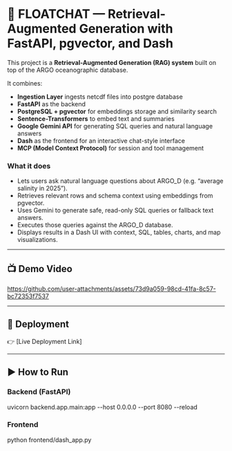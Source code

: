 # 🌊 FLOATCHAT — Retrieval-Augmented Generation with FastAPI, pgvector, and Dash

This project is a **Retrieval-Augmented Generation (RAG) system** built on top of the ARGO oceanographic database.  

It combines:
- **Ingestion Layer** ingests netcdf files into postgre database
- **FastAPI** as the backend
- **PostgreSQL + pgvector** for embeddings storage and similarity search
- **Sentence-Transformers** to embed text and summaries
- **Google Gemini API** for generating SQL queries and natural language answers
- **Dash** as the frontend for an interactive chat-style interface
- **MCP (Model Context Protocol)** for session and tool management

### What it does
- Lets users ask natural language questions about ARGO_D (e.g. “average salinity in 2025”).
- Retrieves relevant rows and schema context using embeddings from pgvector.
- Uses Gemini to generate safe, read-only SQL queries or fallback text answers.
- Executes those queries against the ARGO_D database.
- Displays results in a Dash UI with context, SQL, tables, charts, and map visualizations.

---

## 📺 Demo Video


https://github.com/user-attachments/assets/73d9a059-98cd-41fa-8c57-bc72353f7537


---

## 🚀 Deployment
👉 [Live Deployment Link]

---

## ▶️ How to Run

### Backend (FastAPI)
uvicorn backend.app.main:app --host 0.0.0.0 --port 8080 --reload

### Frontend 
python frontend/dash_app.py



